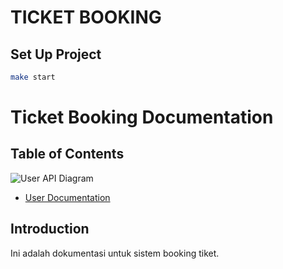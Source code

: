 # TICKET BOOKING

## Set Up Project

```bash
make start
```

# Ticket Booking Documentation

## Table of Contents

![User API Diagram](assets/erd.png)

- [User Documentation](doc/user_doc.md)

## Introduction

Ini adalah dokumentasi untuk sistem booking tiket.

